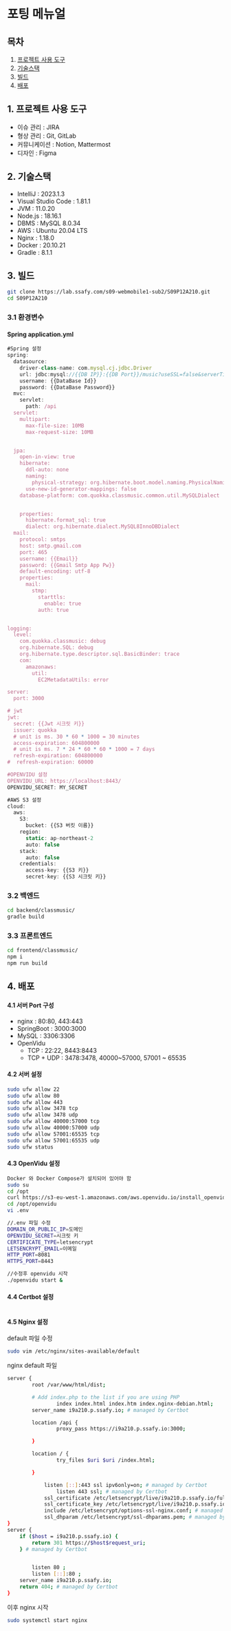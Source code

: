 # 포팅 메뉴얼

## 목차

1. [프로젝트 사용 도구](#1-프로젝트-사용-도구)
2. [기술스택](#2-기술스택)
3. [빌드](#3-빌드)
4. [배포](#4-배포)

## 1. 프로젝트 사용 도구

- 이슈 관리 : JIRA
- 형상 관리 : Git, GitLab
- 커뮤니케이션 : Notion, Mattermost
- 디자인 : Figma

## 2. 기술스택

- IntelliJ : 2023.1.3
- Visual Studio Code : 1.81.1
- JVM : 11.0.20
- Node.js : 18.16.1
- DBMS : MySQL 8.0.34
- AWS : Ubuntu 20.04 LTS
- Nginx : 1.18.0
- Docker : 20.10.21
- Gradle : 8.1.1

## 3. 빌드

```bash
git clone https://lab.ssafy.com/s09-webmobile1-sub2/S09P12A210.git
cd S09P12A210
```

### 3.1 환경변수

#### Spring application.yml

```javascript
#Spring 설정
spring:
  datasource:
    driver-class-name: com.mysql.cj.jdbc.Driver
    url: jdbc:mysql://{{DB IP}}:{{DB Port}}/music?useSSL=false&serverTimezone=Asia/Seoul&characterEncoding=UTF-8
    username: {{DataBase Id}}
    password: {{DataBase Password}}
  mvc:
    servlet:
      path: /api
  servlet:
    multipart:
      max-file-size: 10MB
      max-request-size: 10MB


  jpa:
    open-in-view: true
    hibernate:
      ddl-auto: none
      naming:
        physical-strategy: org.hibernate.boot.model.naming.PhysicalNamingStrategyStandardImpl
      use-new-id-generator-mappings: false
    database-platform: com.quokka.classmusic.common.util.MySQLDialect


    properties:
      hibernate.format_sql: true
      dialect: org.hibernate.dialect.MySQL8InnoDBDialect
  mail:
    protocol: smtps
    host: smtp.gmail.com
    port: 465
    username: {{Email}}
    password: {{Gmail Smtp App Pw}}
    default-encoding: utf-8
    properties:
      mail:
        stmp:
          starttls:
            enable: true
          auth: true


logging:
  level:
    com.quokka.classmusic: debug
    org.hibernate.SQL: debug
    org.hibernate.type.descriptor.sql.BasicBinder: trace
    com:
      amazonaws:
        util:
          EC2MetadataUtils: error

server:
  port: 3000

# jwt
jwt:
  secret: {{Jwt 시크릿 키}}
  issuer: quokka
  # unit is ms. 30 * 60 * 1000 = 30 minutes
  access-expiration: 604800000
  # unit is ms. 7 * 24 * 60 * 60 * 1000 = 7 days
  refresh-expiration: 604800000
#  refresh-expiration: 60000

#OPENVIDU 설정
OPENVIDU_URL: https://localhost:8443/
OPENVIDU_SECRET: MY_SECRET

#AWS S3 설정
cloud:
  aws:
    S3:
      bucket: {{S3 버킷 이름}}
    region:
      static: ap-northeast-2
      auto: false
    stack:
      auto: false
    credentials:
      access-key: {{S3 키}}
      secret-key: {{S3 시크릿 키}}
```

### 3.2 백엔드

```bash
cd backend/classmusic/
gradle build
```

### 3.3 프론트엔드

```bash
cd frontend/classmusic/
npm i
npm run build
```

## 4. 배포

#### 4.1 서버 Port 구성

- nginx : 80:80, 443:443
- SpringBoot : 3000:3000
- MySQL : 3306:3306
- OpenVidu
  - TCP : 22:22, 8443:8443
  - TCP + UDP : 3478:3478, 40000~57000, 57001 ~ 65535

#### 4.2 서버 설정

```bash
sudo ufw allow 22
sudo ufw allow 80
sudo ufw allow 443
sudo ufw allow 3478 tcp
sudo ufw allow 3478 udp
sudo ufw allow 40000:57000 tcp
sudo ufw allow 40000:57000 udp
sudo ufw allow 57001:65535 tcp
sudo ufw allow 57001:65535 udp
sudo ufw status
```

#### 4.3 OpenVidu 설정

```bash
Docker 와 Docker Compose가 설치되어 있어야 함
sudo su
cd /opt
curl https://s3-eu-west-1.amazonaws.com/aws.openvidu.io/install_openvidu_latest.sh | bash
cd /opt/openvidu
vi .env

//.env 파일 수정
DOMAIN_OR_PUBLIC_IP=도메인
OPENVIDU_SECRET=시크릿 키
CERTIFICATE_TYPE=letsencrypt
LETSENCRYPT_EMAIL=이메일
HTTP_PORT=8081
HTTPS_PORT=8443

//수정후 openvidu 시작
./openvidu start &
```

#### 4.4 Certbot 설정

```bash

```

#### 4.5 Nginx 설정

default 파일 수정

```bash
sudo vim /etc/nginx/sites-available/default
```

nginx default 파일

```bash
server {
        root /var/www/html/dist;

        # Add index.php to the list if you are using PHP
				index index.html index.htm index.nginx-debian.html;
        server_name i9a210.p.ssafy.io; # managed by Certbot

        location /api {
                proxy_pass https://i9a210.p.ssafy.io:3000;

        }

        location / {
                try_files $uri $uri /index.html;

        }

		    listen [::]:443 ssl ipv6only=on; # managed by Certbot
				listen 443 ssl; # managed by Certbot
		    ssl_certificate /etc/letsencrypt/live/i9a210.p.ssafy.io/fullchain.pem; # managed by Certbot
		    ssl_certificate_key /etc/letsencrypt/live/i9a210.p.ssafy.io/privkey.pem; # managed by Certbot
		    include /etc/letsencrypt/options-ssl-nginx.conf; # managed by Certbot
		    ssl_dhparam /etc/letsencrypt/ssl-dhparams.pem; # managed by Certbot
}
server {
    if ($host = i9a210.p.ssafy.io) {
        return 301 https://$host$request_uri;
    } # managed by Certbot


        listen 80 ;
        listen [::]:80 ;
    server_name i9a210.p.ssafy.io;
    return 404; # managed by Certbot
}
```

이후 nginx 시작

```bash
sudo systemctl start nginx
```
